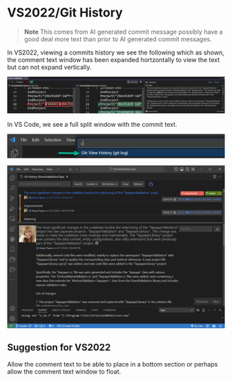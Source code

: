 # VS2022/Git History

> **Note**
> This comes from AI generated commit message possibly have a good deal more text than prior to AI generated commit messages.

In VS2022, viewing a commits history we see the following which as shown, the comment text window has been expanded hortzontally to view the text but can not expand vertically.

![Figure1](images/figure1.png)

In VS Code, we see a full split window with the commit text. 

![Figure3](images/figure3.png)

![Figure2](images/figure2.png)

## Suggestion for VS2022

Allow the comment text to be able to place in a bottom section or perhaps allow the comment text window to float.